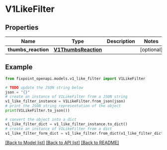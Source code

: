 # V1LikeFilter


## Properties

Name | Type | Description | Notes
------------ | ------------- | ------------- | -------------
**thumbs_reaction** | [**V1ThumbsReaction**](V1ThumbsReaction.md) |  | [optional] 

## Example

```python
from fixpoint_openapi.models.v1_like_filter import V1LikeFilter

# TODO update the JSON string below
json = "{}"
# create an instance of V1LikeFilter from a JSON string
v1_like_filter_instance = V1LikeFilter.from_json(json)
# print the JSON string representation of the object
print(V1LikeFilter.to_json())

# convert the object into a dict
v1_like_filter_dict = v1_like_filter_instance.to_dict()
# create an instance of V1LikeFilter from a dict
v1_like_filter_form_dict = v1_like_filter.from_dict(v1_like_filter_dict)
```
[[Back to Model list]](../README.md#documentation-for-models) [[Back to API list]](../README.md#documentation-for-api-endpoints) [[Back to README]](../README.md)



